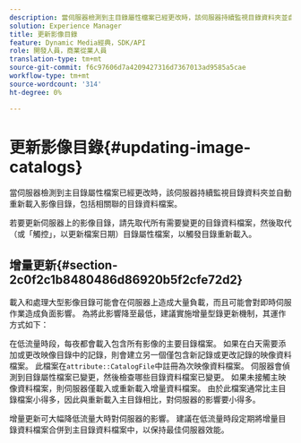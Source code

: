 ```yaml
---
description: 當伺服器檢測到主目錄屬性檔案已經更改時，該伺服器持續監視目錄資料夾並自動重新載入影像目錄，包括相關聯的目錄資料檔案。
solution: Experience Manager
title: 更新影像目錄
feature: Dynamic Media經典，SDK/API
role: 開發人員，商業從業人員
translation-type: tm+mt
source-git-commit: f6c97606d7a4209427316d7367013ad9585a5cae
workflow-type: tm+mt
source-wordcount: '314'
ht-degree: 0%

---
```



# 更新影像目錄{#updating-image-catalogs}

當伺服器檢測到主目錄屬性檔案已經更改時，該伺服器持續監視目錄資料夾並自動重新載入影像目錄，包括相關聯的目錄資料檔案。

若要更新伺服器上的影像目錄，請先取代所有需要變更的目錄資料檔案，然後取代（或「觸控」，以更新檔案日期）目錄屬性檔案，以觸發目錄重新載入。

## 增量更新{#section-2c0f2c1b8480486d86920b5f2cfe72d2}

載入和處理大型影像目錄可能會在伺服器上造成大量負載，而且可能會對即時伺服作業造成負面影響。 為將此影響降至最低，建議實施增量型錄更新機制，其運作方式如下：

在低流量時段，每夜都會載入包含所有影像的主要目錄檔案。 如果在白天需要添加或更改映像目錄中的記錄，則會建立另一個僅包含新記錄或更改記錄的映像資料檔案。 此檔案在`attribute::CatalogFile`中註冊為次映像資料檔案。 伺服器會偵測到目錄屬性檔案已變更，然後檢查哪些目錄資料檔案已變更。 如果未接觸主映像資料檔案，則伺服器僅載入或重新載入增量資料檔案。 由於此檔案通常比主目錄檔案小得多，因此與重新載入主目錄相比，對伺服器的影響要小得多。

增量更新可大幅降低流量大時對伺服器的影響。 建議在低流量時段定期將增量目錄資料檔案合併到主目錄資料檔案中，以保持最佳伺服器效能。
